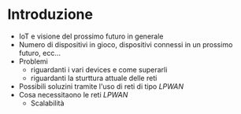 # Introduzione

  - IoT e visione del prossimo futuro in generale
  - Numero di dispositivi in gioco, dispositivi connessi in un prossimo futuro, ecc...
  - Problemi  
    - riguardanti i vari devices e come superarli
    - riguardanti la sturttura attuale delle reti
  - Possibili soluzini tramite l'uso di reti di tipo _LPWAN_
  - Cosa necessitaono le reti _LPWAN_ 
    - Scalabilità
